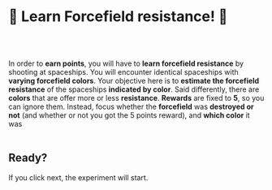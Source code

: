 # 🌌 Learn Forcefield resistance! 🌌

<br><br>

 In order to **earn points**, you will have to **learn forcefield resistance** by shooting at spaceships. You will encounter identical spaceships with **varying forcefield colors**. Your objective here is to **estimate the forcefield resistance** of the spaceships **indicated by color**. Said differently, there are **colors** that are offer more or less **resistance**. **Rewards** are fixed to **5**, so you can ignore them. Instead, focus whether the **forcefield** was **destroyed or not** (and whether or not you got the 5 points reward), and **which color** it was <br><br>
  
## Ready?

If you click next, the experiment will start. 

<!---
admonition=<div class="admonition notice" style="margin: auto">
			<p class="title">Note</p>
      <p class="content">
      Use arrow keys to move, and space to shoot. A small tutorial will show you how to do that before starting the training.
		</div>
<br>
--->
<!---
admonition=<div class="admonition warning" style="margin: auto">
			<p class="title">Warning</p>
      <p class="content">
	  You can only shoot one spaceship among at a time! If you do not shoot, you won't gain any points. 
		</div>
<br>
--->

<!--- display=block --->